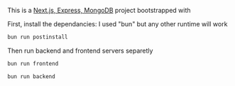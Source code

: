 This is a [Next.js, Express, MongoDB](https://nextjs.org/) project bootstrapped with

First, install the dependancies:
I used "bun" but any other runtime will work

```bash
bun run postinstall
```

Then run backend and frontend servers separetly

```bash
bun run frontend
```

```bash
bun run backend
```

